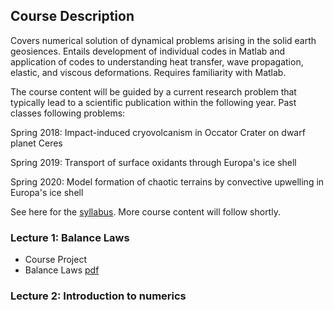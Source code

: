 ## Course Description

Covers numerical solution of dynamical problems arising in the solid earth geosiences. Entails development of individual codes in Matlab and application of codes to understanding heat transfer, wave propagation, elastic, and viscous deformations. Requires familiarity with Matlab.

The course content will be guided by a current research problem that typically lead to a scientific publication within the following year. Past classes following problems:

Spring 2018: Impact-induced cryovolcanism in Occator Crater on dwarf planet Ceres

Spring 2019: Transport of surface oxidants through Europa's ice shell

Spring 2020: Model formation of chaotic terrains by convective upwelling in Europa's ice shell

See here for the [syllabus](syllabus.md).
More course content will follow shortly. 

### Lecture 1: Balance Laws
* Course Project
* Balance Laws [pdf](BalanceLaws.pdf)

### Lecture 2: Introduction to numerics

